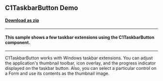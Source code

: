 ## C1TaskbarButton Demo
#### [Download as zip](https://minhaskamal.github.io/DownGit/#/home?url=https://github.com/GrapeCity/ComponentOne-WinForms-Samples/tree/master/NetFramework\Win7Pack\CS\TaskbarDemo)
____
#### This sample shows a few taskbar extensions using the C1TaskbarButton component.
____
C1TaskbarButton works with Windows taskbar extensions. You can adjust the application's thumbnail toolbar, icon overlay, and the progress indicator displayed on the taskbar button. Also, you can select a particular control on a Form and use its contents as the thumbnail image. 